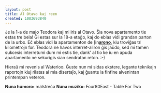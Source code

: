 ```yaml
---
layout: post
title: Al Otavo kaj reen
created: 1083693840
---
```

Je la 1-a de majo Teodora kaj mi iris al Otavo.  Ŝia nova apartamento tie estas tre bela!  Ĝi estas sur la 18-a etaĝo, kaj do eblas vidi grandan parton de la urbo.  Eĉ eblas vidi la apartamenton de <a href="https://www.livejournal.com/userinfo.bml?user=arono"><img src="https://stat.livejournal.com/img/userinfo.gif" alt="[info]" width="17" height="17" style="vertical-align: bottom; border: 0;" /></a><a href="https://arono.livejournal.com/"><b>arono</b></a>, kiu troviĝas tri kilometrojn for.  Teodora ne havos interret-aliron ĝis ĵaŭdo, sed mi tamen sukcesis interretumi dum mi estis tie, dank' al tio ke iu en apuda apartamento ne sekurigis sian sendratan reton.  :-)

Hieraŭ mi revenis al Waterloo.  Ĝuste nun mi sidas ekstere, legante teknikajn raportojn kiuj rilatas al mia disertaĵo, kaj ĝuante la finfine alvenintan printempan veteron.

<b>Nuna humoro:</b> malstreĉa
<b>Nuna muziko:</b> Four80East - Table For Two
